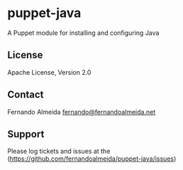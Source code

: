 puppet-java
==============

A Puppet module for installing and configuring Java

License
--------------

Apache License, Version 2.0

Contact
--------------

Fernando Almeida <fernando@fernandoalmeida.net>

Support
--------------

Please log tickets and issues at the (https://github.com/fernandoalmeida/puppet-java/issues)
